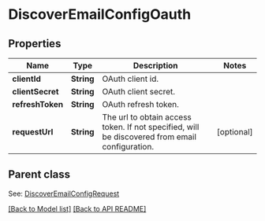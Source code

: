 
# DiscoverEmailConfigOauth
## Properties
Name | Type | Description | Notes
------------ | ------------- | ------------- | -------------
**clientId** | **String** | OAuth client id.              | 
**clientSecret** | **String** | OAuth client secret.              | 
**refreshToken** | **String** | OAuth refresh token.              | 
**requestUrl** | **String** | The url to obtain access token. If not specified, will be discovered from email configuration.              |  [optional]


## Parent class

See: [DiscoverEmailConfigRequest](DiscoverEmailConfigRequest.md)

[[Back to Model list]](Models.md) [[Back to API README]](README.md)

